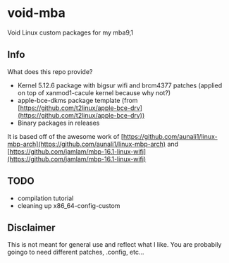 # void-mba
Void Linux custom packages for my mba9,1

## Info
What does this repo provide?
 - Kernel 5.12.6 package with bigsur wifi and brcm4377 patches (applied on top of xanmod1-cacule kernel because why not?)
 - apple-bce-dkms package template (from [https://github.com/t2linux/apple-bce-drv](https://github.com/t2linux/apple-bce-drv))
 - Binary packages in releases

It is based off of the awesome work of [https://github.com/aunali1/linux-mbp-arch](https://github.com/aunali1/linux-mbp-arch) and [https://github.com/jamlam/mbp-16.1-linux-wifi](https://github.com/jamlam/mbp-16.1-linux-wifi)

## TODO
 - compilation tutorial
 - cleaning up x86_64-config-custom

## Disclaimer
This is not meant for general use and reflect what I like. You are probabily goingo to need different patches, .config, etc...

